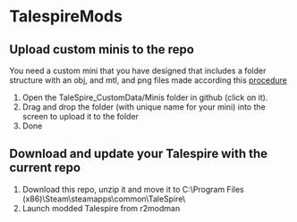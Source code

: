 # TalespireMods

## Upload custom minis to the repo
You need a custom mini that you have designed that includes a folder structure with an obj, and mtl, and png files made according this [procedure](https://www.reddit.com/r/talespire/comments/of0qgf/stepbystep_guide_to_import_your_hero_forge_minis/)

1. Open the TaleSpire_CustomData/Minis folder in github (click on it). 
2. Drag and drop the folder (with unique name for your mini) into the screen to upload it to the folder
3. Done

## Download and update your Talespire with the current repo
1. Download this repo, unzip it and move it to C:\Program Files (x86)\Steam\steamapps\common\TaleSpire\
2. Launch modded Talespire from r2modman
